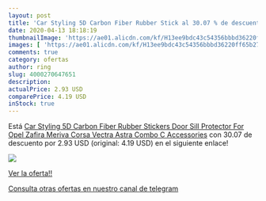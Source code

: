 ```yaml
---
layout: post
title: 'Car Styling 5D Carbon Fiber Rubber Stick al 30.07 % de descuento'
date: 2020-04-13 18:18:19
thumbnailImage: 'https://ae01.alicdn.com/kf/H13ee9bdc43c54356bbbd36220ff65b27Y/Car-Styling-5D-Carbon-Fiber-Rubber-Stickers-Door-Sill-Protector-For-Opel-Zafira-Meriva-Corsa-Vectra.jpg_350x350._SL200_.jpg'
images: [ 'https://ae01.alicdn.com/kf/H13ee9bdc43c54356bbbd36220ff65b27Y/Car-Styling-5D-Carbon-Fiber-Rubber-Stickers-Door-Sill-Protector-For-Opel-Zafira-Meriva-Corsa-Vectra.jpg_350x350._SL200_.jpg' ]
comments: true
category: ofertas
author: ring
slug: 4000270647651
description:
actualPrice: 2.93 USD
comparePrice: 4.19 USD
inStock: true
---
```


Está [Car Styling 5D Carbon Fiber Rubber Stickers Door Sill Protector For Opel Zafira Meriva Corsa Vectra Astra Combo C Accessories](https://www.amazon.com/dp/4000270647651/?tag=redken08-20) con 30.07 de descuento por 2.93 USD (original: 4.19 USD) en el siguiente enlace!

[![](https://ae01.alicdn.com/kf/H13ee9bdc43c54356bbbd36220ff65b27Y/Car-Styling-5D-Carbon-Fiber-Rubber-Stickers-Door-Sill-Protector-For-Opel-Zafira-Meriva-Corsa-Vectra.jpg_350x350._SL200_.jpg)](https://www.amazon.com/dp/4000270647651/?tag=redken08-20)

[Ver la oferta!!](https://www.amazon.com/dp/4000270647651/?tag=redken08-20)

[Consulta otras ofertas en nuestro canal de telegram](https://t.me/s/ofertas25)
